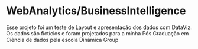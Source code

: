 # WebAnalytics/BusinessIntelligence
Esse projeto foi um teste de Layout e apresentação dos dados com DataViz.
Os dados são fictícios e foram projetados para a minha Pós Graduação em Ciência de dados pela escola Dinâmica Group
